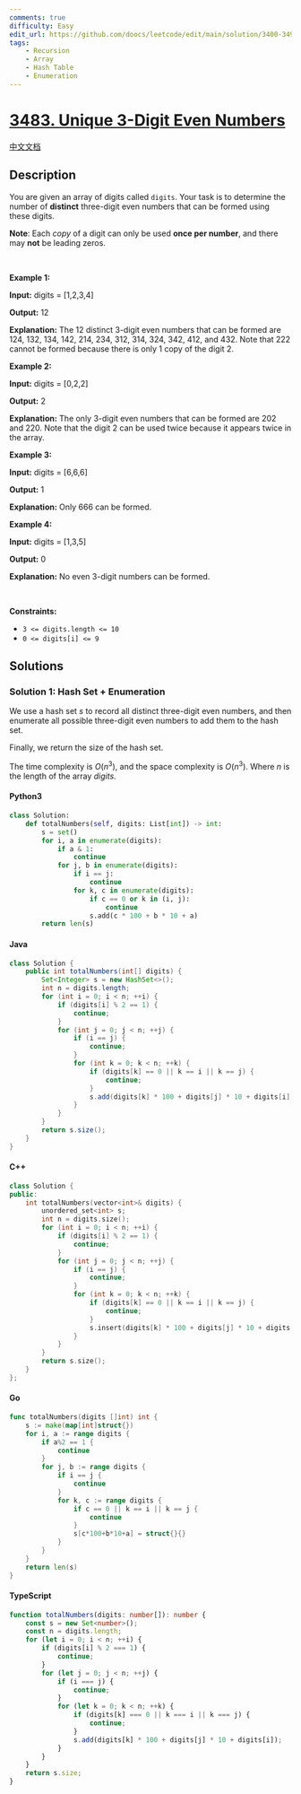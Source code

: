 ```yaml
---
comments: true
difficulty: Easy
edit_url: https://github.com/doocs/leetcode/edit/main/solution/3400-3499/3483.Unique%203-Digit%20Even%20Numbers/README_EN.md
tags:
    - Recursion
    - Array
    - Hash Table
    - Enumeration
---
```


<!-- problem:start -->

# [3483. Unique 3-Digit Even Numbers](https://leetcode.com/problems/unique-3-digit-even-numbers)

[中文文档](/solution/3400-3499/3483.Unique%203-Digit%20Even%20Numbers/README.md)

## Description

<!-- description:start -->

<p>You are given an array of digits called <code>digits</code>. Your task is to determine the number of <strong>distinct</strong> three-digit even numbers that can be formed using these digits.</p>

<p><strong>Note</strong>: Each <em>copy</em> of a digit can only be used <strong>once per number</strong>, and there may <strong>not</strong> be leading zeros.</p>

<p>&nbsp;</p>
<p><strong class="example">Example 1:</strong></p>

<div class="example-block">
<p><strong>Input:</strong> <span class="example-io">digits = [1,2,3,4]</span></p>

<p><strong>Output:</strong> <span class="example-io">12</span></p>

<p><strong>Explanation:</strong> The 12 distinct 3-digit even numbers that can be formed are 124, 132, 134, 142, 214, 234, 312, 314, 324, 342, 412, and 432. Note that 222 cannot be formed because there is only 1 copy of the digit 2.</p>
</div>

<p><strong class="example">Example 2:</strong></p>

<div class="example-block">
<p><strong>Input:</strong> <span class="example-io">digits = [0,2,2]</span></p>

<p><strong>Output:</strong> <span class="example-io">2</span></p>

<p><strong>Explanation:</strong> The only 3-digit even numbers that can be formed are 202 and 220. Note that the digit 2 can be used twice because it appears twice in the array.</p>
</div>

<p><strong class="example">Example 3:</strong></p>

<div class="example-block">
<p><strong>Input:</strong> <span class="example-io">digits = [6,6,6]</span></p>

<p><strong>Output:</strong> <span class="example-io">1</span></p>

<p><strong>Explanation:</strong> Only 666 can be formed.</p>
</div>

<p><strong class="example">Example 4:</strong></p>

<div class="example-block">
<p><strong>Input:</strong> <span class="example-io">digits = [1,3,5]</span></p>

<p><strong>Output:</strong> <span class="example-io">0</span></p>

<p><strong>Explanation:</strong> No even 3-digit numbers can be formed.</p>
</div>

<p>&nbsp;</p>
<p><strong>Constraints:</strong></p>

<ul>
	<li><code>3 &lt;= digits.length &lt;= 10</code></li>
	<li><code>0 &lt;= digits[i] &lt;= 9</code></li>
</ul>

<!-- description:end -->

## Solutions

<!-- solution:start -->

### Solution 1: Hash Set + Enumeration

We use a hash set $\textit{s}$ to record all distinct three-digit even numbers, and then enumerate all possible three-digit even numbers to add them to the hash set.

Finally, we return the size of the hash set.

The time complexity is $O(n^3)$, and the space complexity is $O(n^3)$. Where $n$ is the length of the array $\textit{digits}$.

<!-- tabs:start -->

#### Python3

```python
class Solution:
    def totalNumbers(self, digits: List[int]) -> int:
        s = set()
        for i, a in enumerate(digits):
            if a & 1:
                continue
            for j, b in enumerate(digits):
                if i == j:
                    continue
                for k, c in enumerate(digits):
                    if c == 0 or k in (i, j):
                        continue
                    s.add(c * 100 + b * 10 + a)
        return len(s)
```

#### Java

```java
class Solution {
    public int totalNumbers(int[] digits) {
        Set<Integer> s = new HashSet<>();
        int n = digits.length;
        for (int i = 0; i < n; ++i) {
            if (digits[i] % 2 == 1) {
                continue;
            }
            for (int j = 0; j < n; ++j) {
                if (i == j) {
                    continue;
                }
                for (int k = 0; k < n; ++k) {
                    if (digits[k] == 0 || k == i || k == j) {
                        continue;
                    }
                    s.add(digits[k] * 100 + digits[j] * 10 + digits[i]);
                }
            }
        }
        return s.size();
    }
}
```

#### C++

```cpp
class Solution {
public:
    int totalNumbers(vector<int>& digits) {
        unordered_set<int> s;
        int n = digits.size();
        for (int i = 0; i < n; ++i) {
            if (digits[i] % 2 == 1) {
                continue;
            }
            for (int j = 0; j < n; ++j) {
                if (i == j) {
                    continue;
                }
                for (int k = 0; k < n; ++k) {
                    if (digits[k] == 0 || k == i || k == j) {
                        continue;
                    }
                    s.insert(digits[k] * 100 + digits[j] * 10 + digits[i]);
                }
            }
        }
        return s.size();
    }
};
```

#### Go

```go
func totalNumbers(digits []int) int {
	s := make(map[int]struct{})
	for i, a := range digits {
		if a%2 == 1 {
			continue
		}
		for j, b := range digits {
			if i == j {
				continue
			}
			for k, c := range digits {
				if c == 0 || k == i || k == j {
					continue
				}
				s[c*100+b*10+a] = struct{}{}
			}
		}
	}
	return len(s)
}
```

#### TypeScript

```ts
function totalNumbers(digits: number[]): number {
    const s = new Set<number>();
    const n = digits.length;
    for (let i = 0; i < n; ++i) {
        if (digits[i] % 2 === 1) {
            continue;
        }
        for (let j = 0; j < n; ++j) {
            if (i === j) {
                continue;
            }
            for (let k = 0; k < n; ++k) {
                if (digits[k] === 0 || k === i || k === j) {
                    continue;
                }
                s.add(digits[k] * 100 + digits[j] * 10 + digits[i]);
            }
        }
    }
    return s.size;
}
```

<!-- tabs:end -->

<!-- solution:end -->

<!-- problem:end -->
